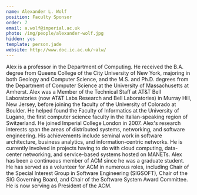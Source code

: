```yaml
---
name: Alexander L. Wolf
position: Faculty Sponsor
order: 7
email: a.wolf@imperial.ac.uk
photo: /img/people/alexander-wolf.jpg
hidden: yes
template: person.jade
website: http://www.doc.ic.ac.uk/~alw/
---
```

Alex is a professor in the Department of Computing. He received the B.A.
degree from Queens College of the City University of New York, majoring
in both Geology and Computer Science, and the M.S. and Ph.D. degrees
from the Department of Computer Science at the University of
Massachusetts at Amherst. Alex was a Member of the Technical Staff at
AT&T Bell Laboratories (now AT&T Labs Research and Bell Laboratories) in
Murray Hill, New Jersey, before joining the faculty of the University of
Colorado at Boulder. He helped found the Faculty of Informatics at the
University of Lugano, the first computer science faculty in the
Italian-speaking region of Switzerland. He joined Imperial College
London in 2007.  Alex's research interests span the areas of distributed
systems, networking, and software engineering. His achievements include
seminal work in software architecture, business analytics, and
information-centric networks. He is currently involved in projects
having to do with cloud computing, data-center networking, and
service-based systems hosted on MANETs. Alex has been a continuous
member of ACM since he was a graduate student. He has served as a
volunteer for ACM in numerous roles, including Chair of the Special
Interest Group in Software Engineering (SIGSOFT), Chair of the SIG
Governing Board, and Chair of the Software System Award Committee. He is
now serving as President of the ACM.

